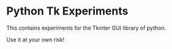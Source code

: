 # Python Tk Experiments

This contains experiments for the Tkinter GUI library of python.

Use it at your own risk!
